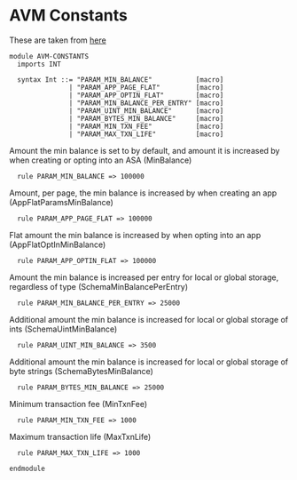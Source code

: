 # AVM Constants

These are taken from [here](https://developer.algorand.org/docs/get-details/parameter_tables)

```k
module AVM-CONSTANTS
  imports INT

  syntax Int ::= "PARAM_MIN_BALANCE"           [macro]
               | "PARAM_APP_PAGE_FLAT"         [macro]
               | "PARAM_APP_OPTIN_FLAT"        [macro]
               | "PARAM_MIN_BALANCE_PER_ENTRY" [macro]
               | "PARAM_UINT_MIN_BALANCE"      [macro]
               | "PARAM_BYTES_MIN_BALANCE"     [macro]
               | "PARAM_MIN_TXN_FEE"           [macro]
               | "PARAM_MAX_TXN_LIFE"          [macro]
```

Amount the min balance is set to by default, and amount it is increased by when creating or opting into
an ASA (MinBalance)

```k
  rule PARAM_MIN_BALANCE => 100000
```

Amount, per page, the min balance is increased by when creating an app (AppFlatParamsMinBalance)

```k
  rule PARAM_APP_PAGE_FLAT => 100000
```

Flat amount the min balance is increased by when opting into an app (AppFlatOptInMinBalance)

```k
  rule PARAM_APP_OPTIN_FLAT => 100000
```

Amount the min balance is increased per entry for local or global storage, regardless of type
(SchemaMinBalancePerEntry)

```k
  rule PARAM_MIN_BALANCE_PER_ENTRY => 25000
```

Additional amount the min balance is increased for local or global storage of ints (SchemaUintMinBalance)

```k
  rule PARAM_UINT_MIN_BALANCE => 3500
```

Additional amount the min balance is increased for local or global storage of byte strings
(SchemaBytesMinBalance)

```k
  rule PARAM_BYTES_MIN_BALANCE => 25000
```

Minimum transaction fee (MinTxnFee)

```k
  rule PARAM_MIN_TXN_FEE => 1000
```

Maximum transaction life (MaxTxnLife)

```k
  rule PARAM_MAX_TXN_LIFE => 1000
```

```k
endmodule
```
